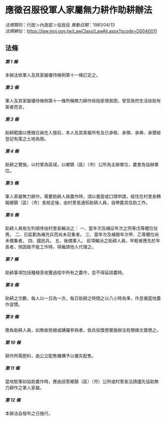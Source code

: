 # 應徵召服役軍人家屬無力耕作助耕辦法

*法規類別*：行政＞內政部＞役政目
*異動日期*：1981/04/13  
*法規網址*：https://law.moj.gov.tw/LawClass/LawAll.aspx?pcode=D0040011



## 法條
##### 第 1 條
本辦法依軍人及其家屬優待條例第十一條訂定之。

##### 第 2 條
軍人及其家屬優待條例第十一條所稱無力耕作係指家境貧困，曾受政府生活扶助有案者而言。

##### 第 3 條
助耕範圍以應徵召員在入營前，本人及其家屬所有及已承租、承領、承典、承墾經登記有案之土地為限。

##### 第 4 條
助耕之實施，以村里為區域，以鄉鎮（區）（市）公所為主辦單位，農會為協辦單位。

##### 第 5 條
軍人家屬無力耕作，需要助耕人員農作時，須以書面或口頭申請，經住在村里長轉報鄉鎮（區）（市）長核定後，由村里長通知助耕人員，自帶農具往助工作。

##### 第 6 條
助耕人員依左列順序由村里長輪派之：
一、當年次及補征年次之丙等戊等體位役男。
二、已區劃為補充兵而尚未召集者。
三、當年次及補徵年次甲、乙等體位尚未徵集者。
四、國民兵。
五、後備軍人。
前項輪派之助耕人員，年輕者應先於年長者，倘因故不能工作時，得僱請他人代理之。

##### 第 7 條
助耕事項包括種植至收獲過程中所有之農作，並不得延誤農時。

##### 第 8 條
助耕之次數，每人以一日為一次，每日助耕之時間之以八小時為準，作息循當地農作習慣。

##### 第 9 條
應負助耕人員，如無故拒絕或踴躍參與者，依兵役獎懲實施辦法有關條文獎懲之。

##### 第 10 條
耕作所需肥料，由公立配售機構予以優先配售。

##### 第 11 條
當地駐軍如協助農作時，應由該管鄉鎮（區）（市）公所或村里長洽請儘先協助無力耕作之軍人家屬。

##### 第 12 條
本辦法自發布之日施行。


